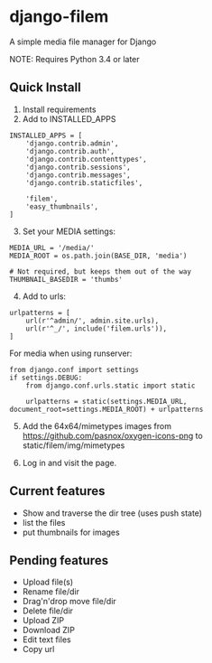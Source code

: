 # django-filem
A simple media file manager for Django

NOTE: Requires Python 3.4 or later

## Quick Install

1. Install requirements
2. Add to INSTALLED_APPS

  ```
  INSTALLED_APPS = [
      'django.contrib.admin',
      'django.contrib.auth',
      'django.contrib.contenttypes',
      'django.contrib.sessions',
      'django.contrib.messages',
      'django.contrib.staticfiles',
  
      'filem',
      'easy_thumbnails',
  ]
  ```

3. Set your MEDIA settings:

  ```
  MEDIA_URL = '/media/'
  MEDIA_ROOT = os.path.join(BASE_DIR, 'media')
  
  # Not required, but keeps them out of the way
  THUMBNAIL_BASEDIR = 'thumbs'
  ```

4. Add to urls:

  ```
  urlpatterns = [
      url(r'^admin/', admin.site.urls),
      url(r'^_/', include('filem.urls')),
  ]
  ```

  For media when using runserver:

  ```
  from django.conf import settings
  if settings.DEBUG:
      from django.conf.urls.static import static

      urlpatterns = static(settings.MEDIA_URL, document_root=settings.MEDIA_ROOT) + urlpatterns
  ```

5. Add the 64x64/mimetypes images from https://github.com/pasnox/oxygen-icons-png to static/filem/img/mimetypes

6. Log in and visit the page.

## Current features

+ Show and traverse the dir tree (uses push state)
+ list the files
+ put thumbnails for images

## Pending features

+ Upload file(s)
+ Rename file/dir
+ Drag'n'drop move file/dir
+ Delete file/dir
+ Upload ZIP
+ Download ZIP
+ Edit text files
+ Copy url

